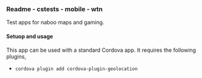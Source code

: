 ### Readme - cstests - mobile - wtn

Test apps for naboo maps and gaming.

#### Setuop and usage
This app can be used with a standard Cordova app. It requires the following plugins,

  * `cordova plugin add cordova-plugin-geolocation`
